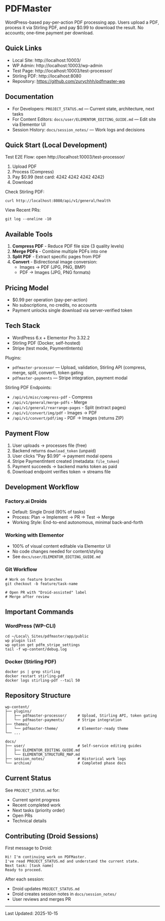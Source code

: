 # PDFMaster

WordPress-based pay-per-action PDF processing app. Users upload a PDF, process it via Stirling PDF, and pay $0.99 to download the result. No accounts; one-time payment per download.

## Quick Links

- Local Site: http://localhost:10003/
- WP Admin: http://localhost:10003/wp-admin
- Test Page: http://localhost:10003/test-processor/
- Stirling PDF: http://localhost:8080
- Repository: https://github.com/zurychhh/pdfmaster-wp

## Documentation

- For Developers: `PROJECT_STATUS.md` — Current state, architecture, next tasks
- For Content Editors: `docs/user/ELEMENTOR_EDITING_GUIDE.md` — Edit site via Elementor UI
- Session History: `docs/session_notes/` — Work logs and decisions

## Quick Start (Local Development)

Test E2E Flow: open http://localhost:10003/test-processor/

1) Upload PDF
2) Process (Compress)
3) Pay $0.99 (test card: 4242 4242 4242 4242)
4) Download

Check Stirling PDF:

```
curl http://localhost:8080/api/v1/general/health
```

View Recent PRs:

```
git log --oneline -10
```

## Available Tools

1. **Compress PDF** - Reduce PDF file size (3 quality levels)
2. **Merge PDFs** - Combine multiple PDFs into one
3. **Split PDF** - Extract specific pages from PDF
4. **Convert** - Bidirectional image conversion:
   - Images → PDF (JPG, PNG, BMP)
   - PDF → Images (JPG, PNG formats)

## Pricing Model

- $0.99 per operation (pay-per-action)
- No subscriptions, no credits, no accounts
- Payment unlocks single download via server-verified token

## Tech Stack

- WordPress 6.x + Elementor Pro 3.32.2
- Stirling PDF (Docker, self-hosted)
- Stripe (test mode, PaymentIntents)

Plugins:

- `pdfmaster-processor` — Upload, validation, Stirling API (compress, merge, split, convert), token gating
- `pdfmaster-payments` — Stripe integration, payment modal

Stirling PDF Endpoints:
- `/api/v1/misc/compress-pdf` - Compress
- `/api/v1/general/merge-pdfs` - Merge
- `/api/v1/general/rearrange-pages` - Split (extract pages)
- `/api/v1/convert/img/pdf` - Images → PDF
- `/api/v1/convert/pdf/img` - PDF → Images (returns ZIP)

## Payment Flow

1) User uploads → processes file (free)
2) Backend returns `download_token` (unpaid)
3) User clicks "Pay $0.99" → payment modal opens
4) Stripe PaymentIntent created (metadata: `file_token`)
5) Payment succeeds → backend marks token as paid
6) Download endpoint verifies token → streams file

## Development Workflow

### Factory.ai Droids

- Default: Single Droid (90% of tasks)
- Process: Plan → Implement → PR → Test → Merge
- Working Style: End-to-end autonomous, minimal back-and-forth

### Working with Elementor

- 100% of visual content editable via Elementor UI
- No code changes needed for content/styling
- See `docs/user/ELEMENTOR_EDITING_GUIDE.md`

### Git Workflow

```
# Work on feature branches
git checkout -b feature/task-name

# Open PR with "Droid-assisted" label
# Merge after review
```

## Important Commands

### WordPress (WP-CLI)

```
cd ~/Local\ Sites/pdfmaster/app/public
wp plugin list
wp option get pdfm_stripe_settings
tail -f wp-content/debug.log
```

### Docker (Stirling PDF)

```
docker ps | grep stirling
docker restart stirling-pdf
docker logs stirling-pdf --tail 50
```

## Repository Structure

```
wp-content/
├── plugins/
│   ├── pdfmaster-processor/     # Upload, Stirling API, token gating
│   └── pdfmaster-payments/      # Stripe integration
├── themes/
│   └── pdfmaster-theme/         # Elementor-ready theme
└── ...

docs/
├── user/                        # Self-service editing guides
│   ├── ELEMENTOR_EDITING_GUIDE.md
│   └── ELEMENTOR_STRUCTURE_MAP.md
├── session_notes/               # Historical work logs
└── archive/                     # Completed phase docs
```

## Current Status

See `PROJECT_STATUS.md` for:

- Current sprint progress
- Recent completed work
- Next tasks (priority order)
- Open PRs
- Technical details

## Contributing (Droid Sessions)

First message to Droid:

```
Hi! I'm continuing work on PDFMaster.
I've read PROJECT_STATUS.md and understand the current state.
Next task: [task name]
Ready to proceed.
```

After each session:

- Droid updates `PROJECT_STATUS.md`
- Droid creates session notes in `docs/session_notes/`
- User reviews and merges PR

---

Last Updated: 2025-10-15
